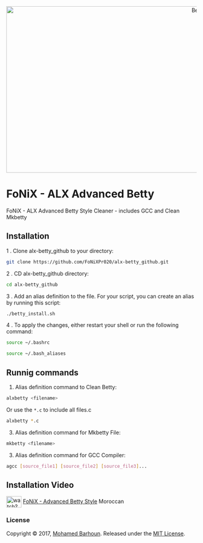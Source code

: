 
<div align="center">
  <a href="#">
    <img src="https://i.imgur.com/QbGfZ1H.png" alt="Betty" width="1000" height="440">
  </a>
</div>


# FoNiX - ALX Advanced Betty

FoNiX - ALX Advanced Betty Style Cleaner - includes GCC and Clean Mkbetty

## Installation

1 . Clone alx-betty_github to your directory:
```sh
git clone https://github.com/FoNiXPr020/alx-betty_github.git
```
2 . CD alx-betty_github directory:
```sh
cd alx-betty_github
```
3 . Add an alias definition to the file. For your script, you can create an alias by running this script:
```sh
./betty_install.sh
```

4 . To apply the changes, either restart your shell or run the following command:
```sh
source ~/.bashrc
```
```sh
source ~/.bash_aliases
```
    
## Runnig commands

1. Alias definition command to Clean Betty:
```sh
alxbetty <filename>
```
Or use the `*.c` to include all files.c
```sh
alxbetty *.c 
```
3. Alias definition command for Mkbetty File:
```sh
mkbetty <filename>
```
3. Alias definition command for GCC Compiler:
```sh
agcc [source_file1] [source_file2] [source_file3]...
```

## Installation Video

<a href="https://www.youtube.com/watch?v=Aqt2lb-gUi0" target="blank"><img align="center" src="https://raw.githubusercontent.com/rahuldkjain/github-profile-readme-generator/master/src/images/icons/Social/youtube.svg" alt="watch?v=Aqt2lb-gUi0" height="30" width="40" /></a> [FoNiX - Advanced Betty Style](https://www.youtube.com/watch?v=Aqt2lb-gUi0) Moroccan

### License

Copyright © 2017, [Mohamed Barhoun](https://github.com/FoNiXPr020).
Released under the [MIT License](LICENSE).
